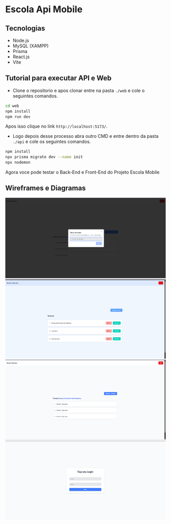 # Escola Api Mobile

## Tecnologias
- Node.js
- MySQL (XAMPP)
- Prisma
- React.js
- Vite

## Tutorial para executar API e Web

- Clone o repositorio e apos clonar entre na pasta `./web` e cole o seguintes comandos.

```bash
cd web
npm install
npm run dev
```

Apos isso clique no link `http://localhost:5173/`.

- Logo depois desse processo abra outro CMD e entre dentro da pasta `./api` e cole os seguintes comandos.

```bash
npm install
npx prisma migrate dev --name init
npx nodemon
```

Agora voce pode testar o Back-End e Front-End do Projeto Escola Mobile

## Wireframes e Diagramas


![](./docs/1.png)
![](./docs/2.png)
![](./docs/3.png)
![](./docs/4.png)

